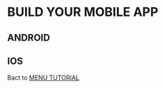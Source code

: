 # BUILD YOUR MOBILE APP

## ANDROID


## IOS

Bact to [MENU TUTORIAL](https://vneu.github.io/FLEXURIO-CLI/doc/)
